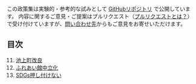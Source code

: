 この政策集は実験的・参考的な試みとして [GitHubリポジトリ](https://github.com/mimidesunya/kawasaki-mirai) で公開しています。
内容に関するご意見・ご提案はプルリクエスト（[プルリクエストとは？](https://backlog.com/ja/git-tutorial/pull-request/01/)）で受け付けていますが、[問い合わせ先](https://tatsuhiko.miya.be/#contact)からもご意見をお寄せいただけます。

## 目次
11. [池上町改良](11_池上町改良.md)
12. [ふれあい館中立化](12_ふれあい館中立化.md)
13. [SDGs押し付けない](13_SDGs押し付けない.md)
